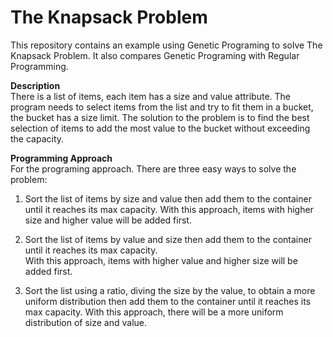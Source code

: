 # The Knapsack Problem
This repository contains an example using Genetic Programing to solve The Knapsack Problem. It also compares Genetic Programing with Regular Programming. 

__Description__  
There is a list of items, each item has a size and value attribute. The program needs to select items from the list and try to fit them in a bucket, the bucket has a size limit. The solution to the problem is to find the best selection of items to add the most value to the bucket without exceeding the capacity.

__Programming Approach__  
For the programing approach. There are three easy ways to solve the problem:  
1. Sort the list of items by size and value then add them to the container until it reaches its max capacity.
  With this approach, items with higher size and higher value will be added first.
   
2. Sort the list of items by value and size then add them to the container until it reaches its max capacity.   
  With this approach, items with higher value and higher size will be added first.  

3. Sort the list using a ratio, diving the size by the value, to obtain a more uniform distribution then add them to the container until it reaches its max capacity. 
  With this approach, there will be a more uniform distribution of size and value.
  

